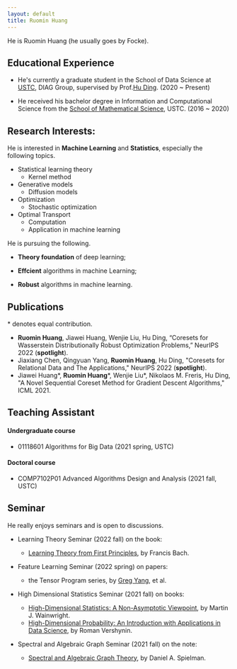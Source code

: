 ```yaml
---
layout: default
title: Ruomin Huang
---
```

He is Ruomin Huang (he usually goes by Focke). 

## Educational Experience

* He's currently a graduate student in the School of Data Science at [USTC][1], DIAG Group, supervised by Prof.[Hu Ding][2]. (2020 ~ Present)

* He received his bachelor degree in Information and Computational Science from the [School of Mathematical Science][3], USTC. (2016 ~ 2020)



## Research Interests:
He is interested in **Machine Learning** and **Statistics**, especially the following topics.

- Statistical learning theory
    - Kernel method
- Generative models
    - Diffusion models
- Optimization
    - Stochastic optimization
- Optimal Transport
    - Computation
    - Application in machine learning

He is pursuing the following.

* **Theory foundation** of deep learning;

* **Effcient** algorithms in machine Learning;

*  **Robust** algorithms in machine learning.

## Publications
 \* denotes equal contribution.
- **Ruomin Huang**, Jiawei Huang, Wenjie Liu, Hu Ding, “Coresets for Wasserstein Distributionally Robust Optimization Problems,” NeurIPS 2022 (**spotlight**).
- Jiaxiang Chen, Qingyuan Yang, **Ruomin Huang**, Hu Ding, "Coresets for Relational Data and The Applications," NeurIPS 2022 (**spotlight**).
- Jiawei Huang\*, **Ruomin Huang**\*, Wenjie Liu\*, Nikolaos M. Freris, Hu Ding, "A Novel Sequential Coreset Method for Gradient Descent Algorithms," ICML 2021. 

## Teaching Assistant

#### Undergraduate course
* 01118601 Algorithms for Big Data (2021 spring, USTC) 

#### Doctoral course
* COMP7102P01 Advanced Algorithms Design and Analysis (2021 fall, USTC)

## Seminar

He really enjoys seminars and is open to discussions.

- Learning Theory Seminar (2022 fall) on the book:
    - [Learning Theory from First Principles][7], by Francis Bach.

- Feature Learning Seminar (2022 spring) on papers:
    - the Tensor Program series, by [Greg Yang](https://www.microsoft.com/en-us/research/people/gregyang/), et al.

- High Dimensional Statistics Seminar (2021 fall) on books:
    - [High-Dimensional Statistics: A Non-Asymptotic Viewpoint][4], by Martin J. Wainwright. 
    - [High-Dimensional Probability: An Introduction with Applications in Data Science][5], by Roman Vershynin.
- Spectral and Algebraic Graph Seminar (2021 fall) on the note:
    - [Spectral and Algebraic Graph Theory][6], by Daniel A. Spielman.




[1]: http://en.ustc.edu.cn/
[2]: http://staff.ustc.edu.cn/~huding/index.html
[3]: http://math.ustc.edu.cn/ENGLISH/list.htm
[4]: https://www.cambridge.org/core/books/highdimensional-statistics/8A91ECEEC38F46DAB53E9FF8757C7A4E
[5]: https://www.math.uci.edu/~rvershyn/papers/HDP-book/HDP-book.html#
[6]: http://cs-www.cs.yale.edu/homes/spielman/sagt/
[7]: https://www.di.ens.fr/~fbach/ltfp_book.pdf